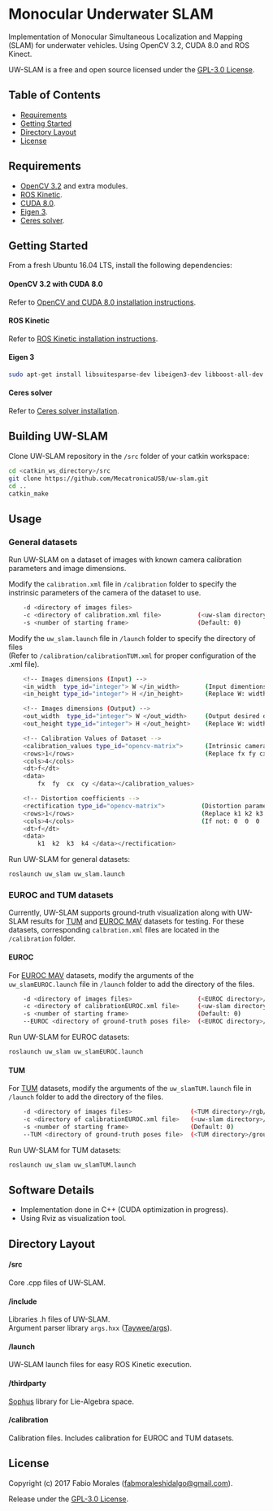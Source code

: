 # Monocular Underwater SLAM

Implementation of Monocular Simultaneous Localization and Mapping (SLAM) for underwater vehicles. Using OpenCV 3.2, CUDA 8.0 and ROS Kinect.

UW-SLAM is a free and open source licensed under the [GPL-3.0 License](https://en.wikipedia.org/wiki/GNU_General_Public_License).

## Table of Contents
- [Requirements](#requirements)
- [Getting Started](#getting-started)
- [Directory Layout](#directory-layout)
- [License](#license)

## Requirements

- [OpenCV 3.2](http://opencv.org) and extra modules.
- [ROS Kinetic](http://wiki.ros.org/kinetic/Installation).
- [CUDA 8.0](https://developer.nvidia.com/cuda-toolkit-archive).
- [Eigen 3](http://eigen.tuxfamily.org/index.php?title=Main_Page).
- [Ceres solver](http://ceres-solver.org/).

## Getting Started

From a fresh Ubuntu 16.04 LTS, install the following dependencies:

#### OpenCV 3.2 with CUDA 8.0

Refer to [OpenCV and CUDA 8.0 installation instructions](https://github.com/MecatronicaUSB/uwimageproc/blob/master/INSTALL.md).

#### ROS Kinetic

Refer to [ROS Kinetic installation instructions](http://wiki.ros.org/kinetic/Installation).

#### Eigen 3

```bash
sudo apt-get install libsuitesparse-dev libeigen3-dev libboost-all-dev
```

#### Ceres solver

Refer to [Ceres solver installation](http://ceres-solver.org/installation.html#linux).

## Building UW-SLAM

Clone UW-SLAM repository in the `/src` folder of your catkin workspace:

```bash
cd <catkin_ws_directory>/src
git clone https://github.com/MecatronicaUSB/uw-slam.git
cd ..
catkin_make
```

## Usage

### General datasets

Run UW-SLAM on a dataset of images with known camera calibration parameters and image dimensions.

Modify the `calibration.xml` file in `/calibration` folder to specify the instrinsic parameters of the camera of the dataset to use. 

```bash
    -d <directory of images files>                  
    -c <directory of calibration.xml file>          (<uw-slam directory>/calibration/calibration.xml)
    -s <number of starting frame>                   (Default: 0)
```

Modify the `uw_slam.launch` file in `/launch` folder to specify the directory of files  
(Refer to `/calibration/calibrationTUM.xml` for proper configuration of the .xml file).

```bash
    <!-- Images dimensions (Input) -->
    <in_width  type_id="integer"> W </in_width>       (Input dimentions of images)
    <in_height type_id="integer"> H </in_height>      (Replace W: width, H: height)

    <!-- Images dimensions (Output) -->
    <out_width  type_id="integer"> W </out_width>     (Output desired dimentions of images)
    <out_height type_id="integer"> H </out_height>    (Replace W: width, H: height)

    <!-- Calibration Values of Dataset -->
    <calibration_values type_id="opencv-matrix">      (Intrinsic camera parameters)
    <rows>1</rows>                                    (Replace fx fy cx cy)
    <cols>4</cols>
    <dt>f</dt>
    <data>
        fx  fy  cx  cy </data></calibration_values> 

    <!-- Distortion coefficients -->
    <rectification type_id="opencv-matrix">          (Distortion parameters, optional)
    <rows>1</rows>                                   (Replace k1 k2 k3 k4)
    <cols>4</cols>                                   (If not: 0  0  0  1)
    <dt>f</dt>  
    <data>
        k1  k2  k3  k4 </data></rectification>
```

Run UW-SLAM for general datasets:
```bash
roslaunch uw_slam uw_slam.launch
```
### EUROC and TUM datasets

Currently, UW-SLAM supports ground-truth visualization along with UW-SLAM results for [TUM](https://vision.in.tum.de/data/datasets/mono-dataset?redirect=1) and [EUROC MAV](https://projects.asl.ethz.ch/datasets/doku.php?id=kmavvisualinertialdatasets) datasets for testing. For these datasets, corresponding `calbration.xml` files are located in the `/calibration` folder.

#### EUROC

For [EUROC MAV](https://projects.asl.ethz.ch/datasets/doku.php?id=kmavvisualinertialdatasets) datasets, modify the arguments of the `uw_slamEUROC.launch` file in `/launch` folder to add the directory of the files.
```bash
    -d <directory of images files>                  (<EUROC directory>/mav0/cam0/data/)
    -c <directory of calibrationEUROC.xml file>     (<uw-slam directory>/calibration/calibrationEUROC.xml)
    -s <number of starting frame>                   (Default: 0)
    --EUROC <directory of ground-truth poses file>  (<EUROC directory>/mav0/vic0/data.csv)
```
Run UW-SLAM for EUROC datasets:
```bash
roslaunch uw_slam uw_slamEUROC.launch
```
#### TUM

For [TUM](https://vision.in.tum.de/data/datasets/mono-dataset?redirect=1) datasets, modify the arguments of the `uw_slamTUM.launch` file in `/launch` folder to add the directory of the files.
```bash
    -d <directory of images files>                (<TUM directory>/rgb/)
    -c <directory of calibrationEUROC.xml file>   (<uw-slam directory>/calibration/calibrationTUM.xml)
    -s <number of starting frame>                 (Default: 0)
    --TUM <directory of ground-truth poses file>  (<TUM directory>/groundtruth.txt)
```
Run UW-SLAM for TUM datasets:
```bash
roslaunch uw_slam uw_slamTUM.launch
```
## Software Details

- Implementation done in C++ (CUDA optimization in progress).
- Using Rviz as visualization tool.

## Directory Layout

#### /src

Core .cpp files of UW-SLAM.

#### /include

Libraries .h files of UW-SLAM.  
Argument parser library `args.hxx` ([Taywee/args](https://github.com/Taywee/args)).

#### /launch

UW-SLAM launch files for easy ROS Kinetic execution.

#### /thirdparty

[Sophus](https://github.com/strasdat/Sophus) library for Lie-Algebra space. 

#### /calibration

Calibration files. Includes calibration for EUROC and TUM datasets.

## License

Copyright (c) 2017 Fabio Morales (<fabmoraleshidalgo@gmail.com>).

Release under the [GPL-3.0 License](LICENSE). 

